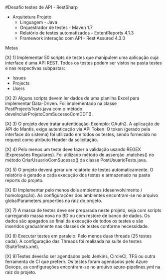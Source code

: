 #Desafio testes de API - RestSharp
- Arquitetura Projeto
    - Linguagem - Java
    - Orquestrador de testes - Maven 1.7
    - Relatório de testes automatizados - ExtentReports 4.1.3
    - Framework interação com API - Rest Assured 4.3.0

Metas

[X] 1) Implementar 50 scripts de testes que manipulem uma aplicação cuja interface é uma API REST. 
Todos os testes podem ser vistos na pasta testes e nas respectivas subpastas:
- Issues
- Projects
- Users

[X] 2) Alguns scripts devem ler dados de uma planilha Excel para implementar Data-Driven.
Foi implementado na classe PostProjectsTests.java com o método deveIncluirProjetoComSucessoComDDT(). 

[X] 3) O projeto deve tratar autenticação. Exemplo: OAuth2.
A aplicação de API do Mantis, exige autenticação via API Token. O token (gerado pela interface do sistema) foi utilizado em todos os testes, sendo fornecido no request como atributo Header da solicitação.

[X] 4) Pelo menos um teste deve fazer a validação usando REGEX (Expressões Regulares). 
Foi utilizado método de asserção .matches() no método CriarUsuarioComSucesso() da classe PostUsuarioTests.java.

[X] 5) O projeto deverá gerar um relatório de testes automaticamente. 
O relatório é gerado a cada execução dos testes e armazenado na pasta reports do projeto.

[X] 6) Implementar pelo menos dois ambientes (desenvolvimento / homologação). 
As configurações dos ambientes encontram-se no arquivo globalParameters.properties na raiz do projeto.

[X] 7) A massa de testes deve ser preparada neste projeto, seja com scripts carregando massa nova no BD ou com restore de banco de dados. 
Os dados são apagados ao final da execução de todos os testes e são inseridos gradualmente nas classes de testes conforme necessidade.

[X] 8) Executar testes em paralelo. Pelo menos duas threads (25 testes cada). 
A configuração das Threads foi realizada na suíte de testes (SuiteTests.xml).

[X] 9)Testes deverão ser agendados pelo Jenkins, CircleCI, TFS ou outra ferramenta de CI que preferir. 
Os testes foram agendados pelo Azure Devops, as configurações encontram-se no arquivo azure-pipelines.yml na raiz do projeto.